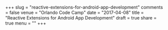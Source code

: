 +++
slug = "reactive-extensions-for-android-app-development"
comments = false
venue = "Orlando Code Camp"
date = "2017-04-08"
title = "Reactive Extensions for Android App Development"
draft = true
share = true
menu = ""
+++